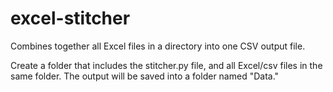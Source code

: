 # excel-stitcher
Combines together all Excel files in a directory into one CSV output file.

Create a folder that includes the stitcher.py file, and all Excel/csv files in the same folder. The output will be saved into a folder named "Data." 
